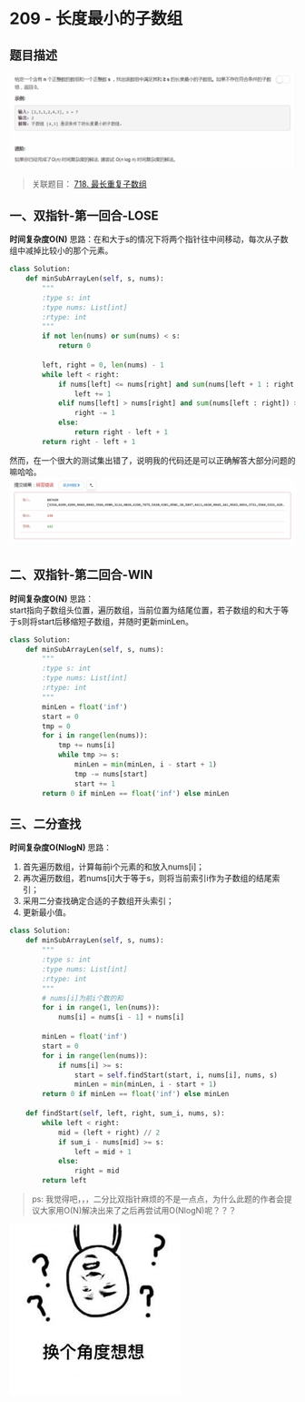 # 209 - 长度最小的子数组

## 题目描述
![problem](images/209.png)

>关联题目： [718. 最长重复子数组](https://github.com/Rosevil1874/LeetCode/tree/master/Python-Solution/718_Maximum-Length-of-Repeated-Subarray)    

## 一、双指针-第一回合-LOSE
**时间复杂度O(N)**
思路：在和大于s的情况下将两个指针往中间移动，每次从子数组中减掉比较小的那个元素。
```python
class Solution:
    def minSubArrayLen(self, s, nums):
        """
        :type s: int
        :type nums: List[int]
        :rtype: int
        """
        if not len(nums) or sum(nums) < s:
            return 0

        left, right = 0, len(nums) - 1
        while left < right:
            if nums[left] <= nums[right] and sum(nums[left + 1 : right + 1]) >= s:
                left += 1
            elif nums[left] > nums[right] and sum(nums[left : right]) >= s:
                right -= 1
            else:
                return right - left + 1
        return right - left + 1
```
然而，在一个很大的测试集出错了，说明我的代码还是可以正确解答大部分问题的嘛哈哈。
![error](images/error.png)

## 二、双指针-第二回合-WIN
**时间复杂度O(N)**
思路：  
start指向子数组头位置，遍历数组，当前位置为结尾位置，若子数组的和大于等于s则将start后移缩短子数组，并随时更新minLen。
```python
class Solution:
    def minSubArrayLen(self, s, nums):
        """
        :type s: int
        :type nums: List[int]
        :rtype: int
        """
        minLen = float('inf')
        start = 0
        tmp = 0
        for i in range(len(nums)):
            tmp += nums[i]
            while tmp >= s:
                minLen = min(minLen, i - start + 1)
                tmp -= nums[start]
                start += 1
        return 0 if minLen == float('inf') else minLen
```

## 三、二分查找
**时间复杂度O(NlogN)**
思路：   
1. 首先遍历数组，计算每前i个元素的和放入nums[i]；
2. 再次遍历数组，若nums[i]大于等于s，则将当前索引i作为子数组的结尾索引；
3. 采用二分查找确定合适的子数组开头索引；
4. 更新最小值。

```python
class Solution:
    def minSubArrayLen(self, s, nums):
        """
        :type s: int
        :type nums: List[int]
        :rtype: int
        """
        # nums[i]为前i个数的和
        for i in range(1, len(nums)):
            nums[i] = nums[i - 1] + nums[i]

        minLen = float('inf')
        start = 0
        for i in range(len(nums)):
            if nums[i] >= s:
                start = self.findStart(start, i, nums[i], nums, s)
                minLen = min(minLen, i - start + 1)
        return 0 if minLen == float('inf') else minLen

    def findStart(self, left, right, sum_i, nums, s):
        while left < right:
            mid = (left + right) // 2
            if sum_i - nums[mid] >= s:
                left = mid + 1
            else:
                right = mid
        return left
```

>ps:  我觉得吧，，，二分比双指针麻烦的不是一点点，为什么此题的作者会提议大家用O(N)解决出来了之后再尝试用O(NlogN)呢？？？

![what](images/what.jpg)
